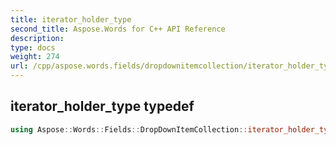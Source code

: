```yaml
---
title: iterator_holder_type
second_title: Aspose.Words for C++ API Reference
description: 
type: docs
weight: 274
url: /cpp/aspose.words.fields/dropdownitemcollection/iterator_holder_type/
---
```

## iterator_holder_type typedef




```cpp
using Aspose::Words::Fields::DropDownItemCollection::iterator_holder_type =  System::Collections::Generic::List<System::String>
```

